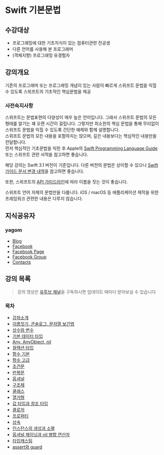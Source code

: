 # Swift 기본문법  

## 수강대상
* 프로그래밍에 대한 기초지식이 있는 컴퓨터관련 전공생
* 다른 언어를 사용해 본 프로그래머
* (객체지향) 프로그래밍 유경험자

## 강의개요
기존의 프로그래머 또는 프로그래밍 개념이 있는 사람이 빠르게 스위프트 문법을 익힐 수 있도록 스위프트의 기초적인 핵심문법을 제공

### 사전숙지사항
스위프트는 문법표현의 다양성이 매우 높은 언어입니다. 그래서 스위프트 문법의 모든 형태를 알기는 꽤 오랜 시간이 걸립니다. 그렇지만 최소한의 핵심 문법을 통해 무리없이 스위프트 문법을 익힐 수 있도록 간단한 예제와 함께 설명합니다.   
스위프트 문법의 모든 내용을 포함하지는 않으며, 깊은 내용보다는 핵심적인 내용만을 전달합니다.   
먼저 핵심적인 기초문법을 익힌 후 Apple의 [Swift Programming Language Guide](https://developer.apple.com/library/content/documentation/Swift/Conceptual/Swift_Programming_Language/TheBasics.html) 또는 스위프트 관련 서적을 참고하면 좋습니다.

해당 강의는 Swift 3.1 버전이 기준입니다.
다른 버전의 문법은 상이할 수 있으니 [Swift 가이드 문서 변경 내역](https://developer.apple.com/library/content/documentation/Swift/Conceptual/Swift_Programming_Language/RevisionHistory.html)을 참고하면 좋습니다.

또한, 스위프트의 [API 가이드라인](https://swift.org/documentation/api-design-guidelines/)에 따라 이름을 짓는 것이 좋습니다.

스위프트 언어 자체의 문법만을 다룹니다. iOS / macOS 등 애플리케이션 제작을 위한 프레임워크 관련한 내용은 다루지 않습니다.

## 지식공유자

### yagom  

* [Blog](http://blog.yagom.net)
* [Facebook](https://fb.com/yagomsoft)
* [Facebook Page](https://fb.com/yagompage)
* [Facebook Group](https://fb.com/groups/yagom)
* [Contacts](https://yagom.github.io/contacts)

## 강의 목록

> 강의 영상은 [유투브 채널](https://www.youtube.com/channel/UCkwWWEv3C-3ToeO57r5LCHQ)을 구독하시면 업데이트 때마다 받아보실 수 있습니다

### 목차

* [강좌소개](/contents/00_introduction/README.md)
* [이름짓기, 콘솔로그, 문자열 보간법](/contents/00_introduction/console_log/README.md)
* [상수와 변수](/contents/01_let_var/README.md)
* [기본 데이터 타입](/contents/02_data_types/README.md)
* [Any, AnyObject, nil](/contents/02_data_types/README.md)
* [컬렉션 타입](/contents/03_collection_types/README.md)
* [함수 기본](/contents/04_function/README.md)
* [함수 고급](/contents/04_function/README.md)
* [조건문](/contents/05_conditional/README.md)
* [반복문](/contents/06_loop/README.md)
* [옵셔널](/contents/07_optional/README.md)
* [구조체](/contents/08_struct/README.md)
* [클래스](/contents/09_class/README.md)
* [열거형](/contents/10_enum/README.md)
* [값 타입과 참조 타입](/contents/11_value_reference/README.md)
* [클로저](/contents/12_closure/README.md)
* [프로퍼티](/contents/13_property/README.md)
* [상속](/contents/14_inheritance/README.md)
* [인스턴스의 생성과 소멸](/contents/15_init_deinit/README.md)
* [옵셔널 체이닝과 nil 병합 연산자](/contents/16_optional_chaining/README.md)
* [타입캐스팅](/contents/17_type_casting/README.md)
* [assert와 guard](/contents/18_assert_guard/README.md)

<!--
* [익스텐션](/contents/19_extension/README.md)
<!--
* [프로토콜](/contents/20_protocol/README.md)
<!--
* [오류처리](/contents/21_error_handling/README.md)
<!--
* [고차함수](/contents/22_higher_order_function/README.md)
-->




